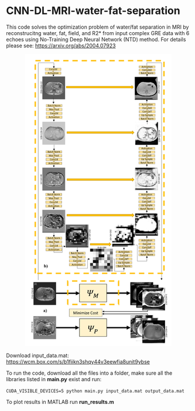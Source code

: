 # CNN-DL-MRI-water-fat-separation

This code solves the optimization problem of water/fat separation in MRI by reconstrucitng water, fat, field, and R2* from input complex GRE data with 6 echoes using No-Training Deep Neural Network (NTD) method. For details please see:
https://arxiv.org/abs/2004.07923




<p align="center">
  <img src="https://github.com/RaminJafari/DL-MRI-Water-Fat-Separation/blob/master/network.png" width="400" height="800" />
</p>




Download input_data.mat:
https://wcm.box.com/s/b1fiikn3shqy44v3eewfia8unit9ybse

To run the code, download all the files into a folder, make sure all the libraries listed in **main.py** exist and run:

```CUDA_VISIBLE_DEVICES=5 python main.py input_data.mat output_data.mat```

To plot results in MATLAB run **run_results.m**

